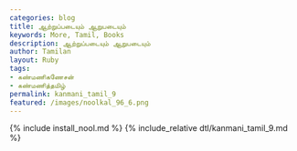 ```yaml
---  
categories: blog  
title: ஆற்றுப்படையும் ஆறுபடையும்  
keywords: More, Tamil, Books  
description: ஆற்றுப்படையும் ஆறுபடையும்  
author: Tamilan  
layout: Ruby  
tags:     
- கண்மணிகணேசன்
- கண்மணித்தமிழ்
permalink: kanmani_tamil_9  
featured: /images/noolkal_96_6.png  
---  
```

{% include install_nool.md %} 
{% include_relative dtl/kanmani_tamil_9.md %} 
